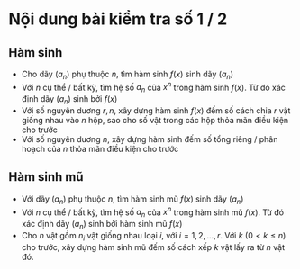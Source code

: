 # Nội dung bài kiểm tra số 1 / 2
## Hàm sinh
* Cho dãy $(a_n)$ phụ thuộc $n$, tìm hàm sinh $f(x)$ sinh dãy $(a_n)$
* Với $n$ cụ thể / bất kỳ, tìm hệ số $a_n$ của $x^n$ trong hàm sinh $f(x)$. 
Từ đó xác định dãy $(a_n)$ sinh bởi $f(x)$
* Với số nguyên dương $r, n$, xây dựng hàm sinh $f(x)$ đếm số cách chia $r$ vật giống nhau vào $n$ hộp, sao cho số vật trong các hộp thỏa mãn điều kiện cho trước
* Với số nguyên dương $n$, xây dựng hàm sinh đếm số tổng riêng / phân hoạch của $n$ thỏa mãn điều kiện cho trước

## Hàm sinh mũ
* Với dãy $(a_n)$ phụ thuộc $n$, tìm hàm sinh mũ $f(x)$ sinh dãy $(a_n)$
* Với $n$ cụ thể / bất kỳ, tìm hệ số $a_n$ của $x^n$ trong hàm sinh mũ $f(x)$.
Từ đó xác định dãy $(a_n)$ sinh bởi hàm sinh mũ $f(x)$
* Cho $n$ vật gồm $n_i$ vật giống nhau loại $i$, với $i = 1, 2,\ldots, r$. 
Với $k$ ($0 < k \le n$) cho trước, xây dựng hàm sinh mũ đếm số cách xếp $k$ vật lấy ra từ $n$ vật đó.
